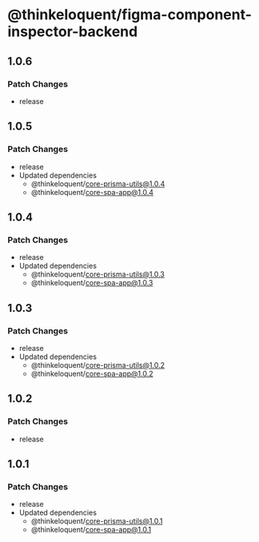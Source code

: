 # @thinkeloquent/figma-component-inspector-backend

## 1.0.6

### Patch Changes

- release

## 1.0.5

### Patch Changes

- release
- Updated dependencies
  - @thinkeloquent/core-prisma-utils@1.0.4
  - @thinkeloquent/core-spa-app@1.0.4

## 1.0.4

### Patch Changes

- release
- Updated dependencies
  - @thinkeloquent/core-prisma-utils@1.0.3
  - @thinkeloquent/core-spa-app@1.0.3

## 1.0.3

### Patch Changes

- release
- Updated dependencies
  - @thinkeloquent/core-prisma-utils@1.0.2
  - @thinkeloquent/core-spa-app@1.0.2

## 1.0.2

### Patch Changes

- release

## 1.0.1

### Patch Changes

- release
- Updated dependencies
  - @thinkeloquent/core-prisma-utils@1.0.1
  - @thinkeloquent/core-spa-app@1.0.1
